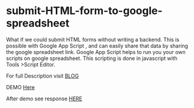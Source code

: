 # submit-HTML-form-to-google-spreadsheet
What if we could submit HTML forms without writing a backend.
This is possible with Google App Script , and can easily share that data by sharing the google spreadsheet link. 
Google App Script helps to run you your own scripts on google spreadsheet.
This scripting is done in javascript with Tools >Script Editor.

For full Description visit [BLOG](https://pavanexp.blogspot.in/2018/02/submit-html-forms-directly-to-google.html)

DEMO [Here](https://pvn6396.github.io/submit-HTML-form-to-google-spreadsheet/)

After demo see response [HERE](https://docs.google.com/spreadsheets/d/1OMFrZHtw95G56Vw--OoDTH9v3ZURtUv5Ha13j8ThkGw/edit?usp=sharing)
